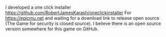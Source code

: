 I developed a one click installer https://github.com/RobertJamesKarash/oneclickinstaller 
For https://epicmu.net and waiting for a download link to release open source (The Game for security is closed source).
I believe there is an open source version somewhere for this game on GitHub.
